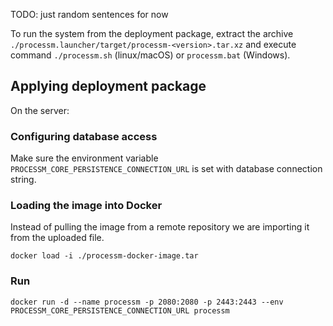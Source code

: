 TODO: just random sentences for now

To run the system from the deployment package, extract the archive
`./processm.launcher/target/processm-<version>.tar.xz`
and execute command `./processm.sh` (linux/macOS) or `processm.bat` (Windows).

## Applying deployment package

On the server:

### Configuring database access

Make sure the environment variable `PROCESSM_CORE_PERSISTENCE_CONNECTION_URL` is set with database connection string.

### Loading the image into Docker

Instead of pulling the image from a remote repository we are importing it from the uploaded file.

```shell
docker load -i ./processm-docker-image.tar
```

### Run

```shell
docker run -d --name processm -p 2080:2080 -p 2443:2443 --env PROCESSM_CORE_PERSISTENCE_CONNECTION_URL processm
```


